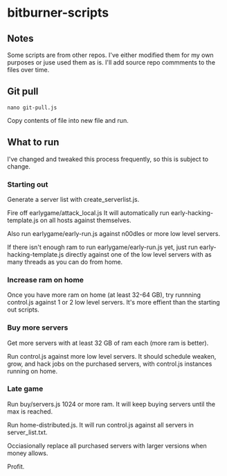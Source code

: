 # bitburner-scripts

## Notes
Some scripts are from other repos. I've either modified them for my own purposes or juse used them as is. I'll add source repo commments to the files over time.

## Git pull
```
nano git-pull.js
```
Copy contents of file into new file and run.

## What to run
I've changed and tweaked this process frequently, so this is subject to change.

### Starting out
Generate a server list with create_serverlist.js.

Fire off earlygame/attack_local.js
It will automatically run early-hacking-template.js on all hosts against themselves.

Also run earlygame/early-run.js against n00dles or more low level servers.

If there isn't enough ram to run earlygame/early-run.js yet, just run early-hacking-template.js directly against one of the low level servers with as many threads as you can do from home.

### Increase ram on home
Once you have more ram on home (at least 32-64 GB), try runnning control.js against 1 or 2 low level servers. It's more effient than the starting out scripts.

### Buy more servers
Get more servers with at least 32 GB of ram each (more ram is better).

Run control.js against more low level servers. It should schedule weaken, grow, and hack jobs on the purchased servers, with control.js instances running on home.

### Late game
Run buy/servers.js 1024 or more ram. It will keep buying servers until the max is reached.

Run home-distributed.js. It will run control.js against all servers in server_list.txt.

Occiasionally replace all purchased servers with larger versions when money allows.

Profit.